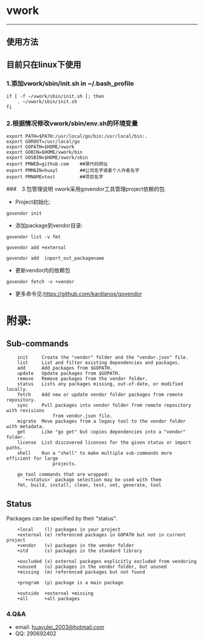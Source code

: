 # vwork #
---
## 使用方法
目前只在linux下使用
---
### 1.添加vwork/sbin/init.sh in ~/.bash_profile
```shell
if [ -f ~/vwork/sbin/init.sh ]; then
	. ~/vwork/sbin/init.sh
fi
```
### 2.根据情况修改vwork/sbin/env.sh的环境变量

```shell
export PATH=$PATH:/usr/local/go/bin:/usr/local/bin:.
export GOROOT=/usr/local/go
export GOPATH=$HOME/vwork
export GOBIN=$HOME/vwork/bin
export GOSBIN=$HOME/vwork/sbin
export PMWEB=github.com    ##源代码网址
export PMMAIN=huayl        ##公司名字或者个人作者名字
export PMNAME=test         ##项目名字
```
###　3.包管理说明
vwork采用govendor工具管理project依赖的包.

* Project初始化:

```shell
govendor init
```
* 添加package到vendor目录:

```shell
govendor list -v fmt

govendor add +external

govendor add  inport_out_packagename
```

* 更新vendor内的依赖包
```shell
govendor fetch -v +vendor
```

* 更多命令见:https://github.com/kardianos/govendor

# 附录:
## Sub-commands
```
	init     Create the "vendor" folder and the "vendor.json" file.
	list     List and filter existing dependencies and packages.
	add      Add packages from $GOPATH.
	update   Update packages from $GOPATH.
	remove   Remove packages from the vendor folder.
	status   Lists any packages missing, out-of-date, or modified locally.
	fetch    Add new or update vendor folder packages from remote repository.
	sync     Pull packages into vendor folder from remote repository with revisions
  	             from vendor.json file.
	migrate  Move packages from a legacy tool to the vendor folder with metadata.
	get      Like "go get" but copies dependencies into a "vendor" folder.
	license  List discovered licenses for the given status or import paths.
	shell    Run a "shell" to make multiple sub-commands more efficient for large
	             projects.

	go tool commands that are wrapped:
	  `+<status>` package selection may be used with them
	fmt, build, install, clean, test, vet, generate, tool
```

## Status

Packages can be specified by their "status".
```
	+local    (l) packages in your project
	+external (e) referenced packages in GOPATH but not in current project
	+vendor   (v) packages in the vendor folder
	+std      (s) packages in the standard library

	+excluded (x) external packages explicitly excluded from vendoring
	+unused   (u) packages in the vendor folder, but unused
	+missing  (m) referenced packages but not found

	+program  (p) package is a main package

	+outside  +external +missing
	+all      +all packages
```

### 4.Q&A

* email: huayulei_2003@hotmail.com
* QQ: 290692402


